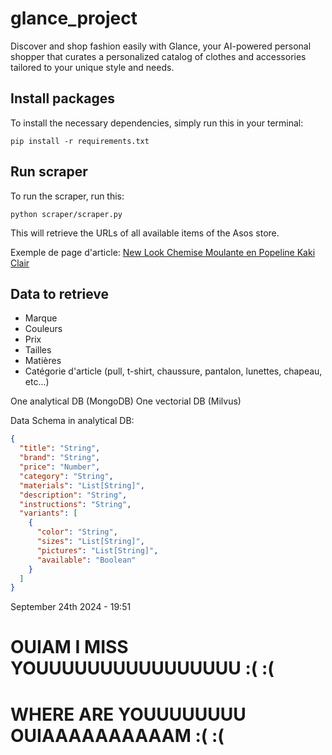 # glance_project
Discover and shop fashion easily with Glance, your AI-powered personal shopper that curates a personalized catalog of clothes and accessories tailored to your unique style and needs.

## Install packages
To install the necessary dependencies, simply run this in your terminal:
```shell
pip install -r requirements.txt
```

## Run scraper
To run the scraper, run this:
```shell
python scraper/scraper.py
```

This will retrieve the URLs of all available items of the Asos store.

Exemple de page d'article:
[New Look Chemise Moulante en Popeline Kaki Clair](https://www.asos.com/fr/new-look/new-look-chemise-moulante-en-popeline-kaki-clair/prd/204740601#colourWayId-204740602)

## Data to retrieve
- Marque
- Couleurs
- Prix
- Tailles
- Matières
- Catégorie d'article (pull, t-shirt, chaussure, pantalon, lunettes, chapeau, etc...)

One analytical DB (MongoDB)
One vectorial DB (Milvus)

Data Schema in analytical DB:

```JSON
{
  "title": "String",
  "brand": "String",
  "price": "Number",
  "category": "String",
  "materials": "List[String]",
  "description": "String",
  "instructions": "String",
  "variants": [
    {
      "color": "String",
      "sizes": "List[String]",
      "pictures": "List[String]",
      "available": "Boolean"
    }
  ]
}
```

September 24th 2024 - 19:51
# OUIAM I MISS YOUUUUUUUUUUUUUUUU :( :(
# WHERE ARE YOUUUUUUUU OUIAAAAAAAAAAM :( :(

